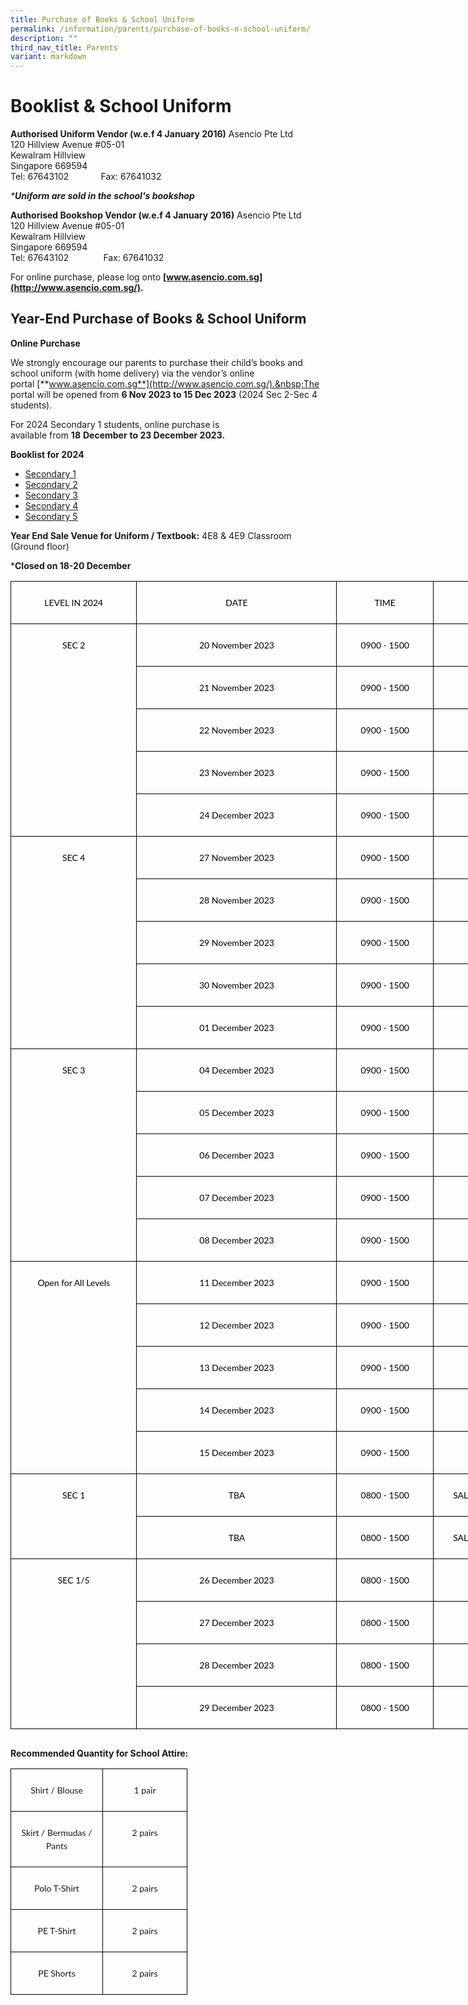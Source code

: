 ```yaml
---
title: Purchase of Books & School Uniform
permalink: /information/parents/purchase-of-books-n-school-uniform/
description: ""
third_nav_title: Parents
variant: markdown
---
```

Booklist &amp; School Uniform
=========================

**Authorised Uniform Vendor (w.e.f 4 January 2016)**&nbsp;Asencio Pte Ltd  
120 Hillview Avenue #05-01  
Kewalram Hillview  
Singapore 669594  
Tel: 67643102&nbsp; &nbsp; &nbsp; &nbsp; &nbsp; &nbsp; &nbsp;Fax: 67641032  

_\***Uniform are sold in the school's bookshop**_

  

**Authorised Bookshop Vendor (****w.e.f 4 January 2016****)**&nbsp;Asencio Pte Ltd  
120 Hillview Avenue #05-01  
Kewalram Hillview  
Singapore 669594  
Tel: 67643102&nbsp; &nbsp; &nbsp; &nbsp; &nbsp; &nbsp; &nbsp; Fax: 67641032&nbsp;  
  

For online purchase, please log onto&nbsp;**[www.asencio.com.sg](http://www.asencio.com.sg/).**

  

Year-End Purchase of Books &amp; School Uniform&nbsp;
--------------------------------------------

**Online Purchase**

We strongly encourage our parents to purchase their child’s books and school uniform (with home delivery) via the vendor’s online portal&nbsp;[**www.asencio.com.sg**](http://www.asencio.com.sg/).&nbsp;The portal will be opened from&nbsp;**6 Nov 2023 to 15 Dec 2023**&nbsp;(2024 Sec 2-Sec 4 students).

  
For 2024 Secondary 1 students, online purchase is available&nbsp;from&nbsp;**18**&nbsp;**December**&nbsp;**to&nbsp;23 December 2023.**

  

**Booklist for 2024**


*   [Secondary 1](/files/bartley%20secondary%20school%20booklist%202024_s1.pdf)
*   [Secondary 2](/files/bartley%20secondary%20school%20booklist%202024_s2.pdf)
*   [Secondary 3](/files/bartley%20secondary%20school%20booklist%202024_s3.pdf)
*   [Secondary 4](/files/bartley%20secondary%20school%20booklist%202024_s4.pdf)
*   [Secondary 5](/files/bartley%20secondary%20school%20booklist%202024_s5.pdf)

**Year End Sale Venue for Uniform / Textbook:**&nbsp;4E8 &amp; 4E9 Classroom (Ground floor)

***Closed on 18-20 December**

  
<table class="MsoNormalTable" border="0" cellspacing="0" cellpadding="0" width="803" style="width:602.0pt;border-collapse:collapse;mso-yfti-tbllook:1184;
 mso-padding-alt:0in 0in 0in 0in"><tbody><tr style="mso-yfti-irow:0;mso-yfti-firstrow:yes"><td width="186" nowrap="" valign="top" style="width:139.85pt;border:solid black 1.0pt;
  padding:5.25pt 5.25pt 5.25pt 5.25pt"><p class="MsoNormal" align="center" style="text-align:center;line-height:15.75pt"><span style="font-size:10.5pt;font-family:&quot;Lato&quot;,sans-serif;color:black;mso-ligatures:
  none">LEVEL IN 2024</span><span style="font-size:10.5pt;font-family:Raleway;
  color:black;mso-ligatures:none"></span></p></td><td width="305" nowrap="" valign="top" style="width:228.75pt;border:solid black 1.0pt;
  border-left:none;padding:5.25pt 5.25pt 5.25pt 5.25pt"><p class="MsoNormal" align="center" style="text-align:center;line-height:15.75pt"><span style="font-size:10.5pt;font-family:&quot;Lato&quot;,sans-serif;color:black;mso-ligatures:
  none">DATE</span><span style="font-size:10.5pt;font-family:Raleway;
  color:black;mso-ligatures:none"></span></p></td><td width="140" nowrap="" valign="top" style="width:104.65pt;border:solid black 1.0pt;
  border-left:none;padding:5.25pt 5.25pt 5.25pt 5.25pt"><p class="MsoNormal" align="center" style="text-align:center;line-height:15.75pt"><span style="font-size:10.5pt;font-family:&quot;Lato&quot;,sans-serif;color:black;mso-ligatures:
  none">TIME</span><span style="font-size:10.5pt;font-family:Raleway;
  color:black;mso-ligatures:none"></span></p></td><td width="172" nowrap="" valign="top" style="width:128.75pt;border:solid black 1.0pt;
  border-left:none;padding:5.25pt 5.25pt 5.25pt 5.25pt"><p class="MsoNormal" align="center" style="text-align:center;line-height:15.75pt"><span style="font-size:10.5pt;font-family:Raleway;color:black;mso-ligatures:none">Remarks</span></p></td></tr><tr style="mso-yfti-irow:1"><td width="186" nowrap="" rowspan="5" valign="top" style="width:139.85pt;border:solid black 1.0pt;
  border-top:none;padding:5.25pt 5.25pt 5.25pt 5.25pt"><p class="MsoNormal" align="center" style="text-align:center;line-height:15.75pt"><span style="font-size:10.5pt;font-family:&quot;Lato&quot;,sans-serif;color:black;mso-ligatures:
  none">SEC 2</span><span style="font-size:10.5pt;font-family:Raleway;
  color:black;mso-ligatures:none"></span></p></td><td width="305" nowrap="" valign="top" style="width:228.75pt;border-top:none;
  border-left:none;border-bottom:solid black 1.0pt;border-right:solid black 1.0pt;
  padding:5.25pt 5.25pt 5.25pt 5.25pt"><p class="MsoNormal" align="center" style="text-align:center;line-height:15.75pt"><span style="font-size:10.5pt;font-family:&quot;Lato&quot;,sans-serif;color:black;mso-ligatures:
  none">20 November 2023</span><span style="font-size:10.5pt;font-family:Raleway;
  color:black;mso-ligatures:none"></span></p></td><td width="140" nowrap="" valign="top" style="width:104.65pt;border-top:none;
  border-left:none;border-bottom:solid black 1.0pt;border-right:solid black 1.0pt;
  padding:5.25pt 5.25pt 5.25pt 5.25pt"><p class="MsoNormal" align="center" style="text-align:center;line-height:15.75pt"><span style="font-size:10.5pt;font-family:&quot;Lato&quot;,sans-serif;color:black;mso-ligatures:
  none">0900 - 1500</span><span style="font-size:10.5pt;font-family:Raleway;
  color:black;mso-ligatures:none"></span></p></td><td width="172" nowrap="" valign="top" style="width:128.75pt;border-top:none;
  border-left:none;border-bottom:solid black 1.0pt;border-right:solid black 1.0pt;
  padding:5.25pt 5.25pt 5.25pt 5.25pt"></td></tr><tr style="mso-yfti-irow:2"><td width="305" nowrap="" valign="top" style="width:228.75pt;border-top:none;
  border-left:none;border-bottom:solid black 1.0pt;border-right:solid black 1.0pt;
  padding:5.25pt 5.25pt 5.25pt 5.25pt"><p class="MsoNormal" align="center" style="text-align:center;line-height:15.75pt"><span style="font-size:10.5pt;font-family:&quot;Lato&quot;,sans-serif;color:black;mso-ligatures:
  none">21 November 2023</span><span style="font-size:10.5pt;font-family:Raleway;
  color:black;mso-ligatures:none"></span></p></td><td width="140" nowrap="" valign="top" style="width:104.65pt;border-top:none;
  border-left:none;border-bottom:solid black 1.0pt;border-right:solid black 1.0pt;
  padding:5.25pt 5.25pt 5.25pt 5.25pt"><p class="MsoNormal" align="center" style="text-align:center;line-height:15.75pt"><span style="font-size:10.5pt;font-family:&quot;Lato&quot;,sans-serif;color:black;mso-ligatures:
  none">0900 - 1500</span><span style="font-size:10.5pt;font-family:Raleway;
  color:black;mso-ligatures:none"></span></p></td><td width="172" nowrap="" valign="top" style="width:128.75pt;border-top:none;
  border-left:none;border-bottom:solid black 1.0pt;border-right:solid black 1.0pt;
  padding:5.25pt 5.25pt 5.25pt 5.25pt"></td></tr><tr style="mso-yfti-irow:3"><td width="305" nowrap="" valign="top" style="width:228.75pt;border-top:none;
  border-left:none;border-bottom:solid black 1.0pt;border-right:solid black 1.0pt;
  padding:5.25pt 5.25pt 5.25pt 5.25pt"><p class="MsoNormal" align="center" style="text-align:center;line-height:15.75pt"><span style="font-size:10.5pt;font-family:&quot;Lato&quot;,sans-serif;color:black;mso-ligatures:
  none">22 November 2023</span><span style="font-size:10.5pt;font-family:Raleway;
  color:black;mso-ligatures:none"></span></p></td><td width="140" nowrap="" valign="top" style="width:104.65pt;border-top:none;
  border-left:none;border-bottom:solid black 1.0pt;border-right:solid black 1.0pt;
  padding:5.25pt 5.25pt 5.25pt 5.25pt"><p class="MsoNormal" align="center" style="text-align:center;line-height:15.75pt"><span style="font-size:10.5pt;font-family:&quot;Lato&quot;,sans-serif;color:black;mso-ligatures:
  none">0900 - 1500</span><span style="font-size:10.5pt;font-family:Raleway;
  color:black;mso-ligatures:none"></span></p></td><td width="172" nowrap="" valign="top" style="width:128.75pt;border-top:none;
  border-left:none;border-bottom:solid black 1.0pt;border-right:solid black 1.0pt;
  padding:5.25pt 5.25pt 5.25pt 5.25pt"></td></tr><tr style="mso-yfti-irow:4"><td width="305" nowrap="" valign="top" style="width:228.75pt;border-top:none;
  border-left:none;border-bottom:solid black 1.0pt;border-right:solid black 1.0pt;
  padding:5.25pt 5.25pt 5.25pt 5.25pt"><p class="MsoNormal" align="center" style="text-align:center;line-height:15.75pt"><span style="font-size:10.5pt;font-family:&quot;Lato&quot;,sans-serif;color:black;mso-ligatures:
  none">23 November 2023</span><span style="font-size:10.5pt;font-family:Raleway;
  color:black;mso-ligatures:none"></span></p></td><td width="140" nowrap="" valign="top" style="width:104.65pt;border-top:none;
  border-left:none;border-bottom:solid black 1.0pt;border-right:solid black 1.0pt;
  padding:5.25pt 5.25pt 5.25pt 5.25pt"><p class="MsoNormal" align="center" style="text-align:center;line-height:15.75pt"><span style="font-size:10.5pt;font-family:&quot;Lato&quot;,sans-serif;color:black;mso-ligatures:
  none">0900 - 1500</span><span style="font-size:10.5pt;font-family:Raleway;
  color:black;mso-ligatures:none"></span></p></td><td width="172" nowrap="" valign="top" style="width:128.75pt;border-top:none;
  border-left:none;border-bottom:solid black 1.0pt;border-right:solid black 1.0pt;
  padding:5.25pt 5.25pt 5.25pt 5.25pt"></td></tr><tr style="mso-yfti-irow:5"><td width="305" nowrap="" valign="top" style="width:228.75pt;border-top:none;
  border-left:none;border-bottom:solid black 1.0pt;border-right:solid black 1.0pt;
  padding:5.25pt 5.25pt 5.25pt 5.25pt"><p class="MsoNormal" align="center" style="text-align:center;line-height:15.75pt"><span style="font-size:10.5pt;font-family:&quot;Lato&quot;,sans-serif;color:black;mso-ligatures:
  none">24 December 2023</span></p></td><td width="140" nowrap="" valign="top" style="width:104.65pt;border-top:none;
  border-left:none;border-bottom:solid black 1.0pt;border-right:solid black 1.0pt;
  padding:5.25pt 5.25pt 5.25pt 5.25pt"><p class="MsoNormal" align="center" style="text-align:center;line-height:15.75pt"><span style="font-size:10.5pt;font-family:&quot;Lato&quot;,sans-serif;color:black;mso-ligatures:
  none">0900 - 1500</span></p></td><td width="172" nowrap="" valign="top" style="width:128.75pt;border-top:none;
  border-left:none;border-bottom:solid black 1.0pt;border-right:solid black 1.0pt;
  padding:5.25pt 5.25pt 5.25pt 5.25pt"><p class="MsoNormal" align="center" style="text-align:center;line-height:15.75pt"><span style="font-size:10.5pt;font-family:Raleway;color:black;mso-ligatures:none">&nbsp;</span></p></td></tr><tr style="mso-yfti-irow:6"><td width="186" nowrap="" rowspan="5" valign="top" style="width:139.85pt;border:solid black 1.0pt;
  border-top:none;padding:5.25pt 5.25pt 5.25pt 5.25pt"><p class="MsoNormal" align="center" style="text-align:center;line-height:15.75pt"><span style="font-size:10.5pt;font-family:&quot;Lato&quot;,sans-serif;color:black;mso-ligatures:
  none">SEC 4</span><span style="font-size:10.5pt;font-family:Raleway;
  color:black;mso-ligatures:none"></span></p></td><td width="305" nowrap="" valign="top" style="width:228.75pt;border-top:none;
  border-left:none;border-bottom:solid black 1.0pt;border-right:solid black 1.0pt;
  padding:5.25pt 5.25pt 5.25pt 5.25pt"><p class="MsoNormal" align="center" style="text-align:center;line-height:15.75pt"><span style="font-size:10.5pt;font-family:&quot;Lato&quot;,sans-serif;color:black;mso-ligatures:
  none">27 November 2023</span><span style="font-size:10.5pt;font-family:Raleway;
  color:black;mso-ligatures:none"></span></p></td><td width="140" nowrap="" valign="top" style="width:104.65pt;border-top:none;
  border-left:none;border-bottom:solid black 1.0pt;border-right:solid black 1.0pt;
  padding:5.25pt 5.25pt 5.25pt 5.25pt"><p class="MsoNormal" align="center" style="text-align:center;line-height:15.75pt"><span style="font-size:10.5pt;font-family:&quot;Lato&quot;,sans-serif;color:black;mso-ligatures:
  none">0900 - 1500</span><span style="font-size:10.5pt;font-family:Raleway;
  color:black;mso-ligatures:none"></span></p></td><td width="172" nowrap="" valign="top" style="width:128.75pt;border-top:none;
  border-left:none;border-bottom:solid black 1.0pt;border-right:solid black 1.0pt;
  padding:5.25pt 5.25pt 5.25pt 5.25pt"></td></tr><tr style="mso-yfti-irow:7"><td width="305" nowrap="" valign="top" style="width:228.75pt;border-top:none;
  border-left:none;border-bottom:solid black 1.0pt;border-right:solid black 1.0pt;
  padding:5.25pt 5.25pt 5.25pt 5.25pt"><p class="MsoNormal" align="center" style="text-align:center;line-height:15.75pt"><span style="font-size:10.5pt;font-family:&quot;Lato&quot;,sans-serif;color:black;mso-ligatures:
  none">28 November 2023</span><span style="font-size:10.5pt;font-family:Raleway;
  color:black;mso-ligatures:none"></span></p></td><td width="140" nowrap="" valign="top" style="width:104.65pt;border-top:none;
  border-left:none;border-bottom:solid black 1.0pt;border-right:solid black 1.0pt;
  padding:5.25pt 5.25pt 5.25pt 5.25pt"><p class="MsoNormal" align="center" style="text-align:center;line-height:15.75pt"><span style="font-size:10.5pt;font-family:&quot;Lato&quot;,sans-serif;color:black;mso-ligatures:
  none">0900 - 1500</span><span style="font-size:10.5pt;font-family:Raleway;
  color:black;mso-ligatures:none"></span></p></td><td width="172" nowrap="" valign="top" style="width:128.75pt;border-top:none;
  border-left:none;border-bottom:solid black 1.0pt;border-right:solid black 1.0pt;
  padding:5.25pt 5.25pt 5.25pt 5.25pt"></td></tr><tr style="mso-yfti-irow:8"><td width="305" nowrap="" valign="top" style="width:228.75pt;border-top:none;
  border-left:none;border-bottom:solid black 1.0pt;border-right:solid black 1.0pt;
  padding:5.25pt 5.25pt 5.25pt 5.25pt"><p class="MsoNormal" align="center" style="text-align:center;line-height:15.75pt"><span style="font-size:10.5pt;font-family:&quot;Lato&quot;,sans-serif;color:black;mso-ligatures:
  none">29 November 2023</span><span style="font-size:10.5pt;font-family:Raleway;
  color:black;mso-ligatures:none"></span></p></td><td width="140" nowrap="" valign="top" style="width:104.65pt;border-top:none;
  border-left:none;border-bottom:solid black 1.0pt;border-right:solid black 1.0pt;
  padding:5.25pt 5.25pt 5.25pt 5.25pt"><p class="MsoNormal" align="center" style="text-align:center;line-height:15.75pt"><span style="font-size:10.5pt;font-family:&quot;Lato&quot;,sans-serif;color:black;mso-ligatures:
  none">0900 - 1500</span><span style="font-size:10.5pt;font-family:Raleway;
  color:black;mso-ligatures:none"></span></p></td><td width="172" nowrap="" valign="top" style="width:128.75pt;border-top:none;
  border-left:none;border-bottom:solid black 1.0pt;border-right:solid black 1.0pt;
  padding:5.25pt 5.25pt 5.25pt 5.25pt"></td></tr><tr style="mso-yfti-irow:9"><td width="305" nowrap="" valign="top" style="width:228.75pt;border-top:none;
  border-left:none;border-bottom:solid black 1.0pt;border-right:solid black 1.0pt;
  padding:5.25pt 5.25pt 5.25pt 5.25pt"><p class="MsoNormal" align="center" style="text-align:center;line-height:15.75pt"><span style="font-size:10.5pt;font-family:&quot;Lato&quot;,sans-serif;color:black;mso-ligatures:
  none">30 November 2023</span><span style="font-size:10.5pt;font-family:Raleway;
  color:black;mso-ligatures:none"></span></p></td><td width="140" nowrap="" valign="top" style="width:104.65pt;border-top:none;
  border-left:none;border-bottom:solid black 1.0pt;border-right:solid black 1.0pt;
  padding:5.25pt 5.25pt 5.25pt 5.25pt"><p class="MsoNormal" align="center" style="text-align:center;line-height:15.75pt"><span style="font-size:10.5pt;font-family:&quot;Lato&quot;,sans-serif;color:black;mso-ligatures:
  none">0900 - 1500</span><span style="font-size:10.5pt;font-family:Raleway;
  color:black;mso-ligatures:none"></span></p></td><td width="172" nowrap="" valign="top" style="width:128.75pt;border-top:none;
  border-left:none;border-bottom:solid black 1.0pt;border-right:solid black 1.0pt;
  padding:5.25pt 5.25pt 5.25pt 5.25pt"></td></tr><tr style="mso-yfti-irow:10"><td width="305" nowrap="" valign="top" style="width:228.75pt;border-top:none;
  border-left:none;border-bottom:solid black 1.0pt;border-right:solid black 1.0pt;
  padding:5.25pt 5.25pt 5.25pt 5.25pt"><p class="MsoNormal" align="center" style="text-align:center;line-height:15.75pt"><span style="font-size:10.5pt;font-family:&quot;Lato&quot;,sans-serif;color:black;mso-ligatures:
  none">01 December 2023</span><span style="font-size:10.5pt;font-family:Raleway;
  color:black;mso-ligatures:none"></span></p></td><td width="140" nowrap="" valign="top" style="width:104.65pt;border-top:none;
  border-left:none;border-bottom:solid black 1.0pt;border-right:solid black 1.0pt;
  padding:5.25pt 5.25pt 5.25pt 5.25pt"><p class="MsoNormal" align="center" style="text-align:center;line-height:15.75pt"><span style="font-size:10.5pt;font-family:&quot;Lato&quot;,sans-serif;color:black;mso-ligatures:
  none">0900 - 1500</span><span style="font-size:10.5pt;font-family:Raleway;
  color:black;mso-ligatures:none"></span></p></td><td width="172" nowrap="" valign="top" style="width:128.75pt;border-top:none;
  border-left:none;border-bottom:solid black 1.0pt;border-right:solid black 1.0pt;
  padding:5.25pt 5.25pt 5.25pt 5.25pt"></td></tr><tr style="mso-yfti-irow:11"><td width="186" nowrap="" rowspan="5" valign="top" style="width:139.85pt;border:solid black 1.0pt;
  border-top:none;padding:5.25pt 5.25pt 5.25pt 5.25pt"><p class="MsoNormal" align="center" style="text-align:center;line-height:15.75pt"><span style="font-size:10.5pt;font-family:&quot;Lato&quot;,sans-serif;color:black;mso-ligatures:
  none">SEC 3</span><span style="font-size:10.5pt;font-family:Raleway;
  color:black;mso-ligatures:none"></span></p></td><td width="305" nowrap="" valign="top" style="width:228.75pt;border-top:none;
  border-left:none;border-bottom:solid black 1.0pt;border-right:solid black 1.0pt;
  padding:5.25pt 5.25pt 5.25pt 5.25pt"><p class="MsoNormal" align="center" style="text-align:center;line-height:15.75pt"><span style="font-size:10.5pt;font-family:&quot;Lato&quot;,sans-serif;color:black;mso-ligatures:
  none">04 December 2023</span><span style="font-size:10.5pt;font-family:Raleway;
  color:black;mso-ligatures:none"></span></p></td><td width="140" nowrap="" valign="top" style="width:104.65pt;border-top:none;
  border-left:none;border-bottom:solid black 1.0pt;border-right:solid black 1.0pt;
  padding:5.25pt 5.25pt 5.25pt 5.25pt"><p class="MsoNormal" align="center" style="text-align:center;line-height:15.75pt"><span style="font-size:10.5pt;font-family:&quot;Lato&quot;,sans-serif;color:black;mso-ligatures:
  none">0900 - 1500</span><span style="font-size:10.5pt;font-family:Raleway;
  color:black;mso-ligatures:none"></span></p></td><td width="172" nowrap="" valign="top" style="width:128.75pt;border-top:none;
  border-left:none;border-bottom:solid black 1.0pt;border-right:solid black 1.0pt;
  padding:5.25pt 5.25pt 5.25pt 5.25pt"></td></tr><tr style="mso-yfti-irow:12"><td width="305" nowrap="" valign="top" style="width:228.75pt;border-top:none;
  border-left:none;border-bottom:solid black 1.0pt;border-right:solid black 1.0pt;
  padding:5.25pt 5.25pt 5.25pt 5.25pt"><p class="MsoNormal" align="center" style="text-align:center;line-height:15.75pt"><span style="font-size:10.5pt;font-family:&quot;Lato&quot;,sans-serif;color:black;mso-ligatures:
  none">05 December 2023</span><span style="font-size:10.5pt;font-family:Raleway;
  color:black;mso-ligatures:none"></span></p></td><td width="140" nowrap="" valign="top" style="width:104.65pt;border-top:none;
  border-left:none;border-bottom:solid black 1.0pt;border-right:solid black 1.0pt;
  padding:5.25pt 5.25pt 5.25pt 5.25pt"><p class="MsoNormal" align="center" style="text-align:center;line-height:15.75pt"><span style="font-size:10.5pt;font-family:&quot;Lato&quot;,sans-serif;color:black;mso-ligatures:
  none">0900 - 1500</span><span style="font-size:10.5pt;font-family:Raleway;
  color:black;mso-ligatures:none"></span></p></td><td width="172" nowrap="" valign="top" style="width:128.75pt;border-top:none;
  border-left:none;border-bottom:solid black 1.0pt;border-right:solid black 1.0pt;
  padding:5.25pt 5.25pt 5.25pt 5.25pt"></td></tr><tr style="mso-yfti-irow:13"><td width="305" nowrap="" valign="top" style="width:228.75pt;border-top:none;
  border-left:none;border-bottom:solid black 1.0pt;border-right:solid black 1.0pt;
  padding:5.25pt 5.25pt 5.25pt 5.25pt"><p class="MsoNormal" align="center" style="text-align:center;line-height:15.75pt"><span style="font-size:10.5pt;font-family:&quot;Lato&quot;,sans-serif;color:black;mso-ligatures:
  none">06 December 2023</span><span style="font-size:10.5pt;font-family:Raleway;
  color:black;mso-ligatures:none"></span></p></td><td width="140" nowrap="" valign="top" style="width:104.65pt;border-top:none;
  border-left:none;border-bottom:solid black 1.0pt;border-right:solid black 1.0pt;
  padding:5.25pt 5.25pt 5.25pt 5.25pt"><p class="MsoNormal" align="center" style="text-align:center;line-height:15.75pt"><span style="font-size:10.5pt;font-family:&quot;Lato&quot;,sans-serif;color:black;mso-ligatures:
  none">0900 - 1500</span><span style="font-size:10.5pt;font-family:Raleway;
  color:black;mso-ligatures:none"></span></p></td><td width="172" nowrap="" valign="top" style="width:128.75pt;border-top:none;
  border-left:none;border-bottom:solid black 1.0pt;border-right:solid black 1.0pt;
  padding:5.25pt 5.25pt 5.25pt 5.25pt"></td></tr><tr style="mso-yfti-irow:14"><td width="305" nowrap="" valign="top" style="width:228.75pt;border-top:none;
  border-left:none;border-bottom:solid black 1.0pt;border-right:solid black 1.0pt;
  padding:5.25pt 5.25pt 5.25pt 5.25pt"><p class="MsoNormal" align="center" style="text-align:center;line-height:15.75pt"><span style="font-size:10.5pt;font-family:&quot;Lato&quot;,sans-serif;color:black;mso-ligatures:
  none">07 December 2023</span><span style="font-size:10.5pt;font-family:Raleway;
  color:black;mso-ligatures:none"></span></p></td><td width="140" nowrap="" valign="top" style="width:104.65pt;border-top:none;
  border-left:none;border-bottom:solid black 1.0pt;border-right:solid black 1.0pt;
  padding:5.25pt 5.25pt 5.25pt 5.25pt"><p class="MsoNormal" align="center" style="text-align:center;line-height:15.75pt"><span style="font-size:10.5pt;font-family:&quot;Lato&quot;,sans-serif;color:black;mso-ligatures:
  none">0900 - 1500</span><span style="font-size:10.5pt;font-family:Raleway;
  color:black;mso-ligatures:none"></span></p></td><td width="172" nowrap="" valign="top" style="width:128.75pt;border-top:none;
  border-left:none;border-bottom:solid black 1.0pt;border-right:solid black 1.0pt;
  padding:5.25pt 5.25pt 5.25pt 5.25pt"></td></tr><tr style="mso-yfti-irow:15"><td width="305" nowrap="" valign="top" style="width:228.75pt;border-top:none;
  border-left:none;border-bottom:solid black 1.0pt;border-right:solid black 1.0pt;
  padding:5.25pt 5.25pt 5.25pt 5.25pt"><p class="MsoNormal" align="center" style="text-align:center;line-height:15.75pt"><span style="font-size:10.5pt;font-family:&quot;Lato&quot;,sans-serif;color:black;mso-ligatures:
  none">08 December 2023</span><span style="font-size:10.5pt;font-family:Raleway;
  color:black;mso-ligatures:none"></span></p></td><td width="140" nowrap="" valign="top" style="width:104.65pt;border-top:none;
  border-left:none;border-bottom:solid black 1.0pt;border-right:solid black 1.0pt;
  padding:5.25pt 5.25pt 5.25pt 5.25pt"><p class="MsoNormal" align="center" style="text-align:center;line-height:15.75pt"><span style="font-size:10.5pt;font-family:&quot;Lato&quot;,sans-serif;color:black;mso-ligatures:
  none">0900 - 1500</span><span style="font-size:10.5pt;font-family:Raleway;
  color:black;mso-ligatures:none"></span></p></td><td width="172" nowrap="" valign="top" style="width:128.75pt;border-top:none;
  border-left:none;border-bottom:solid black 1.0pt;border-right:solid black 1.0pt;
  padding:5.25pt 5.25pt 5.25pt 5.25pt"></td></tr><tr style="mso-yfti-irow:16"><td width="186" nowrap="" rowspan="5" valign="top" style="width:139.85pt;border:solid black 1.0pt;
  border-top:none;padding:5.25pt 5.25pt 5.25pt 5.25pt"><p class="MsoNormal" align="center" style="text-align:center;line-height:15.75pt"><span style="font-size:10.5pt;font-family:&quot;Lato&quot;,sans-serif;color:black;mso-ligatures:
  none">Open for All Levels</span><span style="font-size:10.5pt;font-family:
  Raleway;color:black;mso-ligatures:none"></span></p></td><td width="305" nowrap="" valign="top" style="width:228.75pt;border-top:none;
  border-left:none;border-bottom:solid black 1.0pt;border-right:solid black 1.0pt;
  padding:5.25pt 5.25pt 5.25pt 5.25pt"><p class="MsoNormal" align="center" style="text-align:center;line-height:15.75pt"><span style="font-size:10.5pt;font-family:&quot;Lato&quot;,sans-serif;color:black;mso-ligatures:
  none">11 December 2023</span><span style="font-size:10.5pt;font-family:Raleway;
  color:black;mso-ligatures:none"></span></p></td><td width="140" nowrap="" valign="top" style="width:104.65pt;border-top:none;
  border-left:none;border-bottom:solid black 1.0pt;border-right:solid black 1.0pt;
  padding:5.25pt 5.25pt 5.25pt 5.25pt"><p class="MsoNormal" align="center" style="text-align:center;line-height:15.75pt"><span style="font-size:10.5pt;font-family:&quot;Lato&quot;,sans-serif;color:black;mso-ligatures:
  none">0900 - 1500</span><span style="font-size:10.5pt;font-family:Raleway;
  color:black;mso-ligatures:none"></span></p></td><td width="172" nowrap="" valign="top" style="width:128.75pt;border-top:none;
  border-left:none;border-bottom:solid black 1.0pt;border-right:solid black 1.0pt;
  padding:5.25pt 5.25pt 5.25pt 5.25pt"></td></tr><tr style="mso-yfti-irow:17"><td width="305" nowrap="" valign="top" style="width:228.75pt;border-top:none;
  border-left:none;border-bottom:solid black 1.0pt;border-right:solid black 1.0pt;
  padding:5.25pt 5.25pt 5.25pt 5.25pt"><p class="MsoNormal" align="center" style="text-align:center;line-height:15.75pt"><span style="font-size:10.5pt;font-family:&quot;Lato&quot;,sans-serif;color:black;mso-ligatures:
  none">12 December 2023</span><span style="font-size:10.5pt;font-family:Raleway;
  color:black;mso-ligatures:none"></span></p></td><td width="140" nowrap="" valign="top" style="width:104.65pt;border-top:none;
  border-left:none;border-bottom:solid black 1.0pt;border-right:solid black 1.0pt;
  padding:5.25pt 5.25pt 5.25pt 5.25pt"><p class="MsoNormal" align="center" style="text-align:center;line-height:15.75pt"><span style="font-size:10.5pt;font-family:&quot;Lato&quot;,sans-serif;color:black;mso-ligatures:
  none">0900 - 1500</span><span style="font-size:10.5pt;font-family:Raleway;
  color:black;mso-ligatures:none"></span></p></td><td width="172" nowrap="" valign="top" style="width:128.75pt;border-top:none;
  border-left:none;border-bottom:solid black 1.0pt;border-right:solid black 1.0pt;
  padding:5.25pt 5.25pt 5.25pt 5.25pt"></td></tr><tr style="mso-yfti-irow:18"><td width="305" nowrap="" valign="top" style="width:228.75pt;border-top:none;
  border-left:none;border-bottom:solid black 1.0pt;border-right:solid black 1.0pt;
  padding:5.25pt 5.25pt 5.25pt 5.25pt"><p class="MsoNormal" align="center" style="text-align:center;line-height:15.75pt"><span style="font-size:10.5pt;font-family:&quot;Lato&quot;,sans-serif;color:black;mso-ligatures:
  none">13 December 2023</span><span style="font-size:10.5pt;font-family:Raleway;
  color:black;mso-ligatures:none"></span></p></td><td width="140" nowrap="" valign="top" style="width:104.65pt;border-top:none;
  border-left:none;border-bottom:solid black 1.0pt;border-right:solid black 1.0pt;
  padding:5.25pt 5.25pt 5.25pt 5.25pt"><p class="MsoNormal" align="center" style="text-align:center;line-height:15.75pt"><span style="font-size:10.5pt;font-family:&quot;Lato&quot;,sans-serif;color:black;mso-ligatures:
  none">0900 - 1500</span><span style="font-size:10.5pt;font-family:Raleway;
  color:black;mso-ligatures:none"></span></p></td><td width="172" nowrap="" valign="top" style="width:128.75pt;border-top:none;
  border-left:none;border-bottom:solid black 1.0pt;border-right:solid black 1.0pt;
  padding:5.25pt 5.25pt 5.25pt 5.25pt"></td></tr><tr style="mso-yfti-irow:19"><td width="305" nowrap="" valign="top" style="width:228.75pt;border-top:none;
  border-left:none;border-bottom:solid black 1.0pt;border-right:solid black 1.0pt;
  padding:5.25pt 5.25pt 5.25pt 5.25pt"><p class="MsoNormal" align="center" style="text-align:center;line-height:15.75pt"><span style="font-size:10.5pt;font-family:&quot;Lato&quot;,sans-serif;color:black;mso-ligatures:
  none">14 December 2023</span><span style="font-size:10.5pt;font-family:Raleway;
  color:black;mso-ligatures:none"></span></p></td><td width="140" nowrap="" valign="top" style="width:104.65pt;border-top:none;
  border-left:none;border-bottom:solid black 1.0pt;border-right:solid black 1.0pt;
  padding:5.25pt 5.25pt 5.25pt 5.25pt"><p class="MsoNormal" align="center" style="text-align:center;line-height:15.75pt"><span style="font-size:10.5pt;font-family:&quot;Lato&quot;,sans-serif;color:black;mso-ligatures:
  none">0900 - 1500</span><span style="font-size:10.5pt;font-family:Raleway;
  color:black;mso-ligatures:none"></span></p></td><td width="172" nowrap="" valign="top" style="width:128.75pt;border-top:none;
  border-left:none;border-bottom:solid black 1.0pt;border-right:solid black 1.0pt;
  padding:5.25pt 5.25pt 5.25pt 5.25pt"></td></tr><tr style="mso-yfti-irow:20"><td width="305" nowrap="" valign="top" style="width:228.75pt;border-top:none;
  border-left:none;border-bottom:solid black 1.0pt;border-right:solid black 1.0pt;
  padding:5.25pt 5.25pt 5.25pt 5.25pt"><p class="MsoNormal" align="center" style="text-align:center;line-height:15.75pt"><span style="font-size:10.5pt;font-family:&quot;Lato&quot;,sans-serif;color:black;mso-ligatures:
  none">15 December 2023</span><span style="font-size:10.5pt;font-family:Raleway;
  color:black;mso-ligatures:none"></span></p></td><td width="140" nowrap="" valign="top" style="width:104.65pt;border-top:none;
  border-left:none;border-bottom:solid black 1.0pt;border-right:solid black 1.0pt;
  padding:5.25pt 5.25pt 5.25pt 5.25pt"><p class="MsoNormal" align="center" style="text-align:center;line-height:15.75pt"><span style="font-size:10.5pt;font-family:&quot;Lato&quot;,sans-serif;color:black;mso-ligatures:
  none">0900 - 1500</span><span style="font-size:10.5pt;font-family:Raleway;
  color:black;mso-ligatures:none"></span></p></td><td width="172" nowrap="" valign="top" style="width:128.75pt;border-top:none;
  border-left:none;border-bottom:solid black 1.0pt;border-right:solid black 1.0pt;
  padding:5.25pt 5.25pt 5.25pt 5.25pt"></td></tr><tr style="mso-yfti-irow:21"><td width="186" nowrap="" rowspan="2" valign="top" style="width:139.85pt;border:solid black 1.0pt;
  border-top:none;padding:5.25pt 5.25pt 5.25pt 5.25pt"><p class="MsoNormal" align="center" style="text-align:center;line-height:15.75pt"><span style="font-size:10.5pt;font-family:&quot;Lato&quot;,sans-serif;color:black;mso-ligatures:
  none">SEC 1</span><span style="font-size:10.5pt;font-family:Raleway;
  color:black;mso-ligatures:none"></span></p></td><td width="305" nowrap="" valign="top" style="width:228.75pt;border-top:none;
  border-left:none;border-bottom:solid black 1.0pt;border-right:solid black 1.0pt;
  padding:5.25pt 5.25pt 5.25pt 5.25pt"><p class="MsoNormal" align="center" style="text-align:center;line-height:15.75pt"><span style="font-size:10.5pt;font-family:&quot;Lato&quot;,sans-serif;color:black;mso-ligatures:
  none">TBA</span><span style="font-size:10.5pt;font-family:Raleway;color:black;
  mso-ligatures:none"></span></p></td><td width="140" nowrap="" valign="top" style="width:104.65pt;border-top:none;
  border-left:none;border-bottom:solid black 1.0pt;border-right:solid black 1.0pt;
  padding:5.25pt 5.25pt 5.25pt 5.25pt"><p class="MsoNormal" align="center" style="text-align:center;line-height:15.75pt"><span style="font-size:10.5pt;font-family:&quot;Lato&quot;,sans-serif;color:black;mso-ligatures:
  none">0800 - 1500</span><span style="font-size:10.5pt;font-family:Raleway;
  color:black;mso-ligatures:none"></span></p></td><td width="172" nowrap="" valign="top" style="width:128.75pt;border-top:none;
  border-left:none;border-bottom:solid black 1.0pt;border-right:solid black 1.0pt;
  padding:5.25pt 5.25pt 5.25pt 5.25pt"><p class="MsoNormal" align="center" style="text-align:center;line-height:15.75pt"><span style="font-size:10.5pt;font-family:&quot;Lato&quot;,sans-serif;color:black;mso-ligatures:
  none">SALES @ CANTEEN</span><span style="font-size:10.5pt;font-family:Raleway;
  color:black;mso-ligatures:none"></span></p></td></tr><tr style="mso-yfti-irow:22"><td width="305" nowrap="" valign="top" style="width:228.75pt;border-top:none;
  border-left:none;border-bottom:solid black 1.0pt;border-right:solid black 1.0pt;
  padding:5.25pt 5.25pt 5.25pt 5.25pt"><p class="MsoNormal" align="center" style="text-align:center;line-height:15.75pt"><span style="font-size:10.5pt;font-family:&quot;Lato&quot;,sans-serif;color:black;mso-ligatures:
  none">TBA</span><span style="font-size:10.5pt;font-family:Raleway;color:black;
  mso-ligatures:none"></span></p></td><td width="140" nowrap="" valign="top" style="width:104.65pt;border-top:none;
  border-left:none;border-bottom:solid black 1.0pt;border-right:solid black 1.0pt;
  padding:5.25pt 5.25pt 5.25pt 5.25pt"><p class="MsoNormal" align="center" style="text-align:center;line-height:15.75pt"><span style="font-size:10.5pt;font-family:&quot;Lato&quot;,sans-serif;color:black;mso-ligatures:
  none">0800 - 1500</span><span style="font-size:10.5pt;font-family:Raleway;
  color:black;mso-ligatures:none"></span></p></td><td width="172" nowrap="" valign="top" style="width:128.75pt;border-top:none;
  border-left:none;border-bottom:solid black 1.0pt;border-right:solid black 1.0pt;
  padding:5.25pt 5.25pt 5.25pt 5.25pt"><p class="MsoNormal" align="center" style="text-align:center;line-height:15.75pt"><span style="font-size:10.5pt;font-family:&quot;Lato&quot;,sans-serif;color:black;mso-ligatures:
  none">SALES @ CANTEEN</span><span style="font-size:10.5pt;font-family:Raleway;
  color:black;mso-ligatures:none"></span></p></td></tr><tr style="mso-yfti-irow:23"><td width="186" nowrap="" rowspan="4" valign="top" style="width:139.85pt;border:solid black 1.0pt;
  border-top:none;padding:5.25pt 5.25pt 5.25pt 5.25pt"><p class="MsoNormal" align="center" style="text-align:center;line-height:15.75pt"><span style="font-size:10.5pt;font-family:&quot;Lato&quot;,sans-serif;color:black;mso-ligatures:
  none">SEC 1/5</span><span style="font-size:10.5pt;font-family:Raleway;
  color:black;mso-ligatures:none"></span></p></td><td width="305" nowrap="" valign="top" style="width:228.75pt;border-top:none;
  border-left:none;border-bottom:solid black 1.0pt;border-right:solid black 1.0pt;
  padding:5.25pt 5.25pt 5.25pt 5.25pt"><p class="MsoNormal" align="center" style="text-align:center;line-height:15.75pt"><span style="font-size:10.5pt;font-family:&quot;Lato&quot;,sans-serif;color:black;mso-ligatures:
  none">26 December 2023</span><span style="font-size:10.5pt;font-family:Raleway;
  color:black;mso-ligatures:none"></span></p></td><td width="140" nowrap="" valign="top" style="width:104.65pt;border-top:none;
  border-left:none;border-bottom:solid black 1.0pt;border-right:solid black 1.0pt;
  padding:5.25pt 5.25pt 5.25pt 5.25pt"><p class="MsoNormal" align="center" style="text-align:center;line-height:15.75pt"><span style="font-size:10.5pt;font-family:&quot;Lato&quot;,sans-serif;color:black;mso-ligatures:
  none">0800 - 1500</span><span style="font-size:10.5pt;font-family:Raleway;
  color:black;mso-ligatures:none"></span></p></td><td width="172" nowrap="" valign="top" style="width:128.75pt;border-top:none;
  border-left:none;border-bottom:solid black 1.0pt;border-right:solid black 1.0pt;
  padding:5.25pt 5.25pt 5.25pt 5.25pt"></td></tr><tr style="mso-yfti-irow:24"><td width="305" nowrap="" valign="top" style="width:228.75pt;border-top:none;
  border-left:none;border-bottom:solid black 1.0pt;border-right:solid black 1.0pt;
  padding:5.25pt 5.25pt 5.25pt 5.25pt"><p class="MsoNormal" align="center" style="text-align:center;line-height:15.75pt"><span style="font-size:10.5pt;font-family:&quot;Lato&quot;,sans-serif;color:black;mso-ligatures:
  none">27 December 2023</span><span style="font-size:10.5pt;font-family:Raleway;
  color:black;mso-ligatures:none"></span></p></td><td width="140" nowrap="" valign="top" style="width:104.65pt;border-top:none;
  border-left:none;border-bottom:solid black 1.0pt;border-right:solid black 1.0pt;
  padding:5.25pt 5.25pt 5.25pt 5.25pt"><p class="MsoNormal" align="center" style="text-align:center;line-height:15.75pt"><span style="font-size:10.5pt;font-family:&quot;Lato&quot;,sans-serif;color:black;mso-ligatures:
  none">0800 - 1500</span><span style="font-size:10.5pt;font-family:Raleway;
  color:black;mso-ligatures:none"></span></p></td><td width="172" nowrap="" valign="top" style="width:128.75pt;border-top:none;
  border-left:none;border-bottom:solid black 1.0pt;border-right:solid black 1.0pt;
  padding:5.25pt 5.25pt 5.25pt 5.25pt"></td></tr><tr style="mso-yfti-irow:25"><td width="305" nowrap="" valign="top" style="width:228.75pt;border-top:none;
  border-left:none;border-bottom:solid black 1.0pt;border-right:solid black 1.0pt;
  padding:5.25pt 5.25pt 5.25pt 5.25pt"><p class="MsoNormal" align="center" style="text-align:center;line-height:15.75pt"><span style="font-size:10.5pt;font-family:&quot;Lato&quot;,sans-serif;color:black;mso-ligatures:
  none">28 December 2023</span><span style="font-size:10.5pt;font-family:Raleway;
  color:black;mso-ligatures:none"></span></p></td><td width="140" nowrap="" valign="top" style="width:104.65pt;border-top:none;
  border-left:none;border-bottom:solid black 1.0pt;border-right:solid black 1.0pt;
  padding:5.25pt 5.25pt 5.25pt 5.25pt"><p class="MsoNormal" align="center" style="text-align:center;line-height:15.75pt"><span style="font-size:10.5pt;font-family:&quot;Lato&quot;,sans-serif;color:black;mso-ligatures:
  none">0800 - 1500</span><span style="font-size:10.5pt;font-family:Raleway;
  color:black;mso-ligatures:none"></span></p></td><td width="172" nowrap="" valign="top" style="width:128.75pt;border-top:none;
  border-left:none;border-bottom:solid black 1.0pt;border-right:solid black 1.0pt;
  padding:5.25pt 5.25pt 5.25pt 5.25pt"></td></tr><tr style="mso-yfti-irow:26;mso-yfti-lastrow:yes"><td width="305" nowrap="" valign="top" style="width:228.75pt;border-top:none;
  border-left:none;border-bottom:solid black 1.0pt;border-right:solid black 1.0pt;
  padding:5.25pt 5.25pt 5.25pt 5.25pt"><p class="MsoNormal" align="center" style="text-align:center;line-height:15.75pt"><span style="font-size:10.5pt;font-family:&quot;Lato&quot;,sans-serif;color:black;mso-ligatures:
  none">29 December 2023</span><span style="font-size:10.5pt;font-family:Raleway;
  color:black;mso-ligatures:none"></span></p></td><td width="140" nowrap="" valign="top" style="width:104.65pt;border-top:none;
  border-left:none;border-bottom:solid black 1.0pt;border-right:solid black 1.0pt;
  padding:5.25pt 5.25pt 5.25pt 5.25pt"><p class="MsoNormal" align="center" style="text-align:center;line-height:15.75pt"><span style="font-size:10.5pt;font-family:&quot;Lato&quot;,sans-serif;color:black;mso-ligatures:
  none">0800 - 1500</span><span style="font-size:10.5pt;font-family:Raleway;
  color:black;mso-ligatures:none"></span></p></td><td style="border-top:none;border-left:none;border-bottom:solid black 1.0pt;
  border-right:solid black 1.0pt;padding:0in 0in 0in 0in"></td></tr></tbody></table>

```

```
**Recommended Quantity for School Attire:**
<table class="MsoNormalTable" border="0" cellspacing="0" cellpadding="0" width="803" style="width:602.0pt;border-collapse:collapse;mso-yfti-tbllook:1184;
 mso-padding-alt:0in 0in 0in 0in"><tbody><tr style="mso-yfti-irow:0;mso-yfti-firstrow:yes"><td width="132" valign="top" style="width:99.0pt;border:solid black 1.0pt;
  padding:5.25pt 5.25pt 5.25pt 5.25pt"><p class="MsoNormal" align="center" style="text-align:center;line-height:15.75pt"><span lang="EN-SG" style="font-size:10.5pt;font-family:&quot;Lato&quot;,sans-serif;mso-ligatures:
  none;mso-ansi-language:EN-SG">Shirt / Blouse</span><span style="font-size:
  10.5pt;font-family:Raleway;mso-ligatures:none"></span></p></td><td width="120" valign="top" style="width:1.25in;border:solid black 1.0pt;
  border-left:none;padding:5.25pt 5.25pt 5.25pt 5.25pt"><p class="MsoNormal" align="center" style="text-align:center;line-height:15.75pt"><span lang="EN-SG" style="font-size:10.5pt;font-family:&quot;Lato&quot;,sans-serif;mso-ligatures:
  none;mso-ansi-language:EN-SG">1 pair</span><span style="font-size:10.5pt;
  font-family:Raleway;mso-ligatures:none"></span></p></td></tr><tr style="mso-yfti-irow:1"><td width="132" valign="top" style="width:99.0pt;border:solid black 1.0pt;
  border-top:none;padding:5.25pt 5.25pt 5.25pt 5.25pt"><p class="MsoNormal" align="center" style="text-align:center;line-height:15.75pt"><span lang="EN-SG" style="font-size:10.5pt;font-family:&quot;Lato&quot;,sans-serif;mso-ligatures:
  none;mso-ansi-language:EN-SG">Skirt / Bermudas / Pants</span><span style="font-size:10.5pt;font-family:Raleway;mso-ligatures:none"></span></p></td><td width="120" valign="top" style="width:1.25in;border-top:none;border-left:
  none;border-bottom:solid black 1.0pt;border-right:solid black 1.0pt;
  padding:5.25pt 5.25pt 5.25pt 5.25pt"><p class="MsoNormal" align="center" style="text-align:center;line-height:15.75pt"><span lang="EN-SG" style="font-size:10.5pt;font-family:&quot;Lato&quot;,sans-serif;mso-ligatures:
  none;mso-ansi-language:EN-SG">2 pairs</span><span style="font-size:10.5pt;
  font-family:Raleway;mso-ligatures:none"></span></p></td></tr><tr style="mso-yfti-irow:2"><td width="132" valign="top" style="width:99.0pt;border:solid black 1.0pt;
  border-top:none;padding:5.25pt 5.25pt 5.25pt 5.25pt"><p class="MsoNormal" align="center" style="text-align:center;line-height:15.75pt"><span lang="EN-SG" style="font-size:10.5pt;font-family:&quot;Lato&quot;,sans-serif;mso-ligatures:
  none;mso-ansi-language:EN-SG">Polo T-Shirt</span><span style="font-size:10.5pt;
  font-family:Raleway;mso-ligatures:none"></span></p></td><td width="120" valign="top" style="width:1.25in;border-top:none;border-left:
  none;border-bottom:solid black 1.0pt;border-right:solid black 1.0pt;
  padding:5.25pt 5.25pt 5.25pt 5.25pt"><p class="MsoNormal" align="center" style="text-align:center;line-height:15.75pt"><span lang="EN-SG" style="font-size:10.5pt;font-family:&quot;Lato&quot;,sans-serif;mso-ligatures:
  none;mso-ansi-language:EN-SG">2 pairs</span><span style="font-size:10.5pt;
  font-family:Raleway;mso-ligatures:none"></span></p></td></tr><tr style="mso-yfti-irow:3"><td width="132" valign="top" style="width:99.0pt;border:solid black 1.0pt;
  border-top:none;padding:5.25pt 5.25pt 5.25pt 5.25pt"><p class="MsoNormal" align="center" style="text-align:center;line-height:15.75pt"><span lang="EN-SG" style="font-size:10.5pt;font-family:&quot;Lato&quot;,sans-serif;mso-ligatures:
  none;mso-ansi-language:EN-SG">PE T-Shirt</span><span style="font-size:10.5pt;
  font-family:Raleway;mso-ligatures:none"></span></p></td><td width="120" valign="top" style="width:1.25in;border-top:none;border-left:
  none;border-bottom:solid black 1.0pt;border-right:solid black 1.0pt;
  padding:5.25pt 5.25pt 5.25pt 5.25pt"><p class="MsoNormal" align="center" style="text-align:center;line-height:15.75pt"><span lang="EN-SG" style="font-size:10.5pt;font-family:&quot;Lato&quot;,sans-serif;mso-ligatures:
  none;mso-ansi-language:EN-SG">2 pairs</span><span style="font-size:10.5pt;
  font-family:Raleway;mso-ligatures:none"></span></p></td></tr><tr style="mso-yfti-irow:4;mso-yfti-lastrow:yes"><td width="132" valign="top" style="width:99.0pt;border:solid black 1.0pt;
  border-top:none;padding:5.25pt 5.25pt 5.25pt 5.25pt"><p class="MsoNormal" align="center" style="text-align:center;line-height:15.75pt"><span lang="EN-SG" style="font-size:10.5pt;font-family:&quot;Lato&quot;,sans-serif;mso-ligatures:
  none;mso-ansi-language:EN-SG">PE Shorts</span><span style="font-size:10.5pt;
  font-family:Raleway;mso-ligatures:none"></span></p></td><td width="120" valign="top" style="width:1.25in;border-top:none;border-left:
  none;border-bottom:solid black 1.0pt;border-right:solid black 1.0pt;
  padding:5.25pt 5.25pt 5.25pt 5.25pt"><p class="MsoNormal" align="center" style="text-align:center;line-height:15.75pt"><span lang="EN-SG" style="font-size:10.5pt;font-family:&quot;Lato&quot;,sans-serif;mso-ligatures:
  none;mso-ansi-language:EN-SG">2 pairs</span><span style="font-size:10.5pt;
  font-family:Raleway;mso-ligatures:none"></span></p></td></tr></tbody></table>